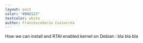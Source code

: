 ```yaml
---
layout: post
color: "#BAD123"
textcolor: white
author: Francescodario Cuzzocrea
---
```


How we can install and RTAI enabled kernel on Debian : bla bla bla
